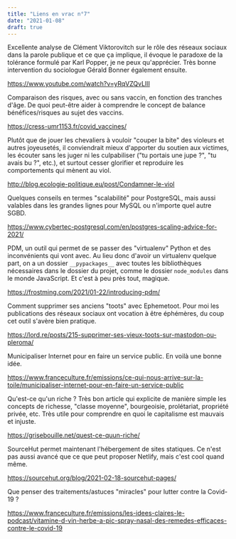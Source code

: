 ```yaml
---
title: "Liens en vrac n°7"
date: "2021-01-08"
draft: true
---
```


Excellente analyse de Clément Viktorovitch sur le rôle des réseaux sociaux dans
la parole publique et ce que ça implique, il évoque le paradoxe de la tolérance
formulé par Karl Popper, je ne peux qu'apprécier. Très bonne intervention du
sociologue Gérald Bonner également ensuite.

<https://www.youtube.com/watch?v=yRqVZQvLIlI>

Comparaison des risques, avec ou sans vaccin, en fonction des tranches d'âge.
De quoi peut-être aider à comprendre le concept de balance bénéfices/risques au
sujet des vaccins.

<https://cress-umr1153.fr/covid_vaccines/>

Plutôt que de jouer les chevaliers à vouloir "couper la bite" des violeurs et
autres joyeusetés, il conviendrait mieux d'apporter du soutien aux victimes,
les écouter sans les juger ni les culpabiliser ("tu portais une jupe ?", "tu
avais bu ?", etc.), et surtout cesser glorifier et reproduire les comportements
qui mènent au viol.

<http://blog.ecologie-politique.eu/post/Condamner-le-viol>

Quelques conseils en termes "scalabilité" pour PostgreSQL, mais aussi valables
dans les grandes lignes pour MySQL ou n'importe quel autre SGBD.

<https://www.cybertec-postgresql.com/en/postgres-scaling-advice-for-2021/>

PDM, un outil qui permet de se passer des "virtualenv" Python et des inconvénients qui vont avec. Au lieu donc d'avoir un virtualenv quelque part, on a un dossier `__pypackages__` avec toutes les bibliothèques nécessaires dans le dossier du projet, comme le dossier `node_modules` dans le monde JavaScript. Et c'est à peu près tout, magique.

<https://frostming.com/2021/01-22/introducing-pdm/>

Comment supprimer ses anciens "toots" avec Ephemetoot. Pour moi les publications des réseaux sociaux ont vocation à être éphémères, du coup cet outil s'avère bien pratique.

<https://lord.re/posts/215-supprimer-ses-vieux-toots-sur-mastodon-ou-pleroma/>

Municipaliser Internet pour en faire un service public. En voilà une bonne idée.

<https://www.franceculture.fr/emissions/ce-qui-nous-arrive-sur-la-toile/municipaliser-internet-pour-en-faire-un-service-public>

Qu'est-ce qu'un riche ? Très bon article qui explicite de manière simple les concepts de richesse, "classe moyenne", bourgeoisie, prolétariat, propriété privée, etc. Très utile pour comprendre en quoi le capitalisme est mauvais et injuste.

<https://grisebouille.net/quest-ce-quun-riche/>

SourceHut permet maintenant l'hébergement de sites statiques. Ce n'est pas aussi avancé que ce que peut proposer Netlify, mais c'est cool quand même.

<https://sourcehut.org/blog/2021-02-18-sourcehut-pages/>

Que penser des traitements/astuces "miracles" pour lutter contre la Covid-19 ?

<https://www.franceculture.fr/emissions/les-idees-claires-le-podcast/vitamine-d-vin-herbe-a-pic-spray-nasal-des-remedes-efficaces-contre-le-covid-19>

<!--
vim: spell spelllang=fr
-->
